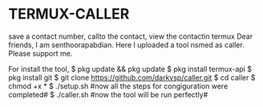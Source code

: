# TERMUX-CALLER
save a contact number, callto the contact, view the contactin termux
Dear friends, I am senthoorapabdian. Here I uploaded a tool nsmed as caller.
Please support me.

For install the tool,
$ pkg update && pkg update
$ pkg install termux-api
$ pkg install git
$ git clone https://github.com/darkvsp/caller.git
$ cd caller
$ chmod +x *
$ ./setup.sh  #now all the steps for congiguration were completed#
$ ./caller.sh #now the tool will be run perfectly#

